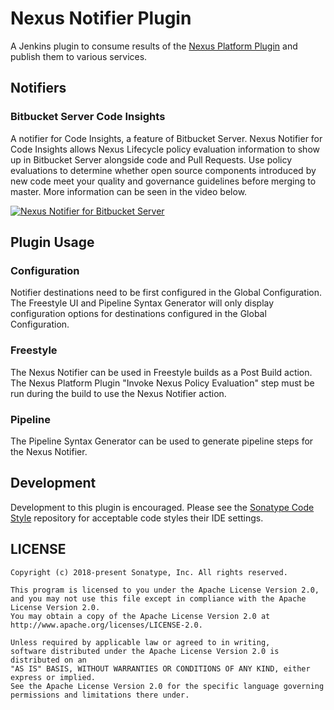<!--

    Copyright (c) 2018-present Sonatype, Inc. All rights reserved.

    This program is licensed to you under the Apache License Version 2.0,
    and you may not use this file except in compliance with the Apache License Version 2.0.
    You may obtain a copy of the Apache License Version 2.0 at http://www.apache.org/licenses/LICENSE-2.0.

    Unless required by applicable law or agreed to in writing,
    software distributed under the Apache License Version 2.0 is distributed on an
    "AS IS" BASIS, WITHOUT WARRANTIES OR CONDITIONS OF ANY KIND, either express or implied.
    See the Apache License Version 2.0 for the specific language governing permissions and limitations there under.

-->
# Nexus Notifier Plugin

A Jenkins plugin to consume results of the [Nexus Platform Plugin](https://plugins.jenkins.io/nexus-jenkins-plugin) and
publish them to various services. 

## Notifiers

### Bitbucket Server Code Insights

A notifier for Code Insights, a feature of Bitbucket Server. Nexus Notifier for Code Insights allows Nexus Lifecycle policy
evaluation information to show up in Bitbucket Server alongside code and Pull Requests. Use policy evaluations to determine
whether open source components introduced by new code meet your quality and governance guidelines before merging to master.
More information can be seen in the video below.

[![Nexus Notifier for Bitbucket Server](https://img.youtube.com/vi/-_sSmoq_6ow/0.jpg)](https://www.youtube.com/watch?v=-_sSmoq_6ow)

## Plugin Usage

### Configuration

Notifier destinations need to be first configured in the Global Configuration. The Freestyle UI and Pipeline Syntax
Generator will only display configuration options for destinations configured in the Global Configuration.

### Freestyle

The Nexus Notifier can be used in Freestyle builds as a Post Build action. The Nexus Platform Plugin "Invoke Nexus
Policy Evaluation" step must be run during the build to use the Nexus Notifier action.

### Pipeline

The Pipeline Syntax Generator can be used to generate pipeline steps for the Nexus Notifier.

## Development

Development to this plugin is encouraged. Please see the [Sonatype Code Style](https://github.com/sonatype/codestyle)
repository for acceptable code styles their IDE settings.

## LICENSE

    Copyright (c) 2018-present Sonatype, Inc. All rights reserved.

    This program is licensed to you under the Apache License Version 2.0,
    and you may not use this file except in compliance with the Apache License Version 2.0.
    You may obtain a copy of the Apache License Version 2.0 at http://www.apache.org/licenses/LICENSE-2.0.

    Unless required by applicable law or agreed to in writing,
    software distributed under the Apache License Version 2.0 is distributed on an
    "AS IS" BASIS, WITHOUT WARRANTIES OR CONDITIONS OF ANY KIND, either express or implied.
    See the Apache License Version 2.0 for the specific language governing permissions and limitations there under.
